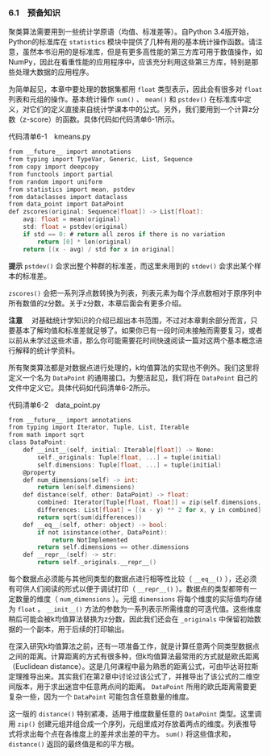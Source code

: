 ### 6.1　预备知识

聚类算法需要用到一些统计学原语（均值、标准差等）。自Python 3.4版开始，Python的标准库在 `statistics` 模块中提供了几种有用的基本统计操作函数。请注意，虽然本书沿用的是标准库，但是有更多高性能的第三方库可用于数值操作，如NumPy，因此在看重性能的应用程序中，应该充分利用这些第三方库，特别是那些处理大数据的应用程序。

为简单起见，本章中要处理的数据集都用 `float` 类型表示，因此会有很多对 `float` 列表和元组的操作。基本统计操作 `sum()` 、 `mean()` 和 `pstdev()` 在标准库中定义，对它们的定义直接来自统计学课本中的公式。另外，我们要用到一个计算z分数（z-score）的函数。具体代码如代码清单6-1所示。

代码清单6-1　kmeans.py

```c
from __future__ import annotations
from typing import TypeVar, Generic, List, Sequence
from copy import deepcopy
from functools import partial
from random import uniform
from statistics import mean, pstdev
from dataclasses import dataclass
from data_point import DataPoint
def zscores(original: Sequence[float]) -> List[float]:
    avg: float = mean(original)
    std: float = pstdev(original)
    if std == 0: # return all zeros if there is no variation
        return [0] * len(original)
    return [(x - avg) / std for x in original]

```



**提示**   `pstdev()` 会求出整个种群的标准差，而这里未用到的 `stdev()` 会求出某个样本的标准差。



`zscores()` 会把一系列浮点数转换为列表，列表元素为每个浮点数相对于原序列中所有数值的z分数。关于z分数，本章后面会有更多介绍。



**注意** 　对基础统计学知识的介绍已超出本书范围，不过对本章剩余部分而言，只要基本了解均值和标准差就足够了。如果你已有一段时间未接触而需要复习，或者以前从未学过这些术语，那么你可能需要花时间快速阅读一篇对这两个基本概念进行解释的统计学资料。



所有聚类算法都是对数据点进行处理的，k均值算法的实现也不例外。我们这里将定义一个名为 `DataPoint` 的通用接口。为整洁起见，我们将在 `DataPoint` 自己的文件中定义它。具体代码如代码清单6-2所示。

代码清单6-2　data_point.py

```c
from __future__ import annotations
from typing import Iterator, Tuple, List, Iterable
from math import sqrt
class DataPoint:
    def __init__(self, initial: Iterable[float]) -> None:
        self._originals: Tuple[float, ...] = tuple(initial)
        self.dimensions: Tuple[float, ...] = tuple(initial)
    @property
    def num_dimensions(self) -> int:
        return len(self.dimensions)
    def distance(self, other: DataPoint) -> float:
        combined: Iterator[Tuple[float, float]] = zip(self.dimensions, other.dimensions)
        differences: List[float] = [(x - y) ** 2 for x, y in combined]
        return sqrt(sum(differences))
    def __eq__(self, other: object) -> bool:
        if not isinstance(other, DataPoint):
            return NotImplemented
        return self.dimensions == other.dimensions
    def __repr__(self) -> str:
        return self._originals.__repr__()

```

每个数据点必须能与其他同类型的数据点进行相等性比较（ `__eq__()` ），还必须有可供人们阅读的形式以便于调试打印（ `__repr__()` ）。数据点的类型都带有一定数量的维度（ `num_dimensions` ）。元组 `dimensions` 将每个维度的实际值均存储为 `float` 。 `__init__()` 方法的参数为一系列表示所需维度的可迭代值。这些维度稍后可能会被k均值算法替换为z分数，因此我们还会在 `_originals` 中保留初始数据的一个副本，用于后续的打印输出。

在深入研究k均值算法之前，还有一项准备工作，就是计算任意两个同类型数据点之间的距离。计算距离的方式有很多种，但k均值算法最常用的方式就是欧氏距离（Euclidean distance）。这是几何课程中最为熟悉的距离公式，可由毕达哥拉斯定理推导出来。其实我们在第2章中讨论过该公式了，并推导出了该公式的二维空间版本，用于求出迷宫中任意两点间的距离。 `DataPoint` 所用的欧氏距离需要更复杂一些，因为一个 `DataPoint` 可能包含任意数量的维度。

这一版的 `distance()` 特别紧凑，适用于维度数量任意的 `DataPoint` 类型。这里调用 `zip()` 创建元组并组合成一个序列，元组里成对存放着两点的维度。列表推导式将求出每个点在各维度上的差并求出差的平方。 `sum()` 将这些值求和， `distance()` 返回的最终值是和的平方根。

